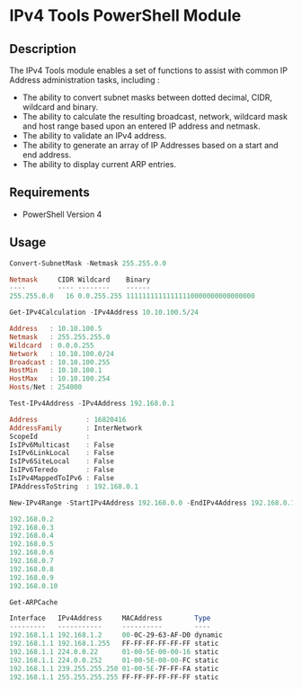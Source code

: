 # IPv4 Tools PowerShell Module

## Description
The IPv4 Tools module enables a set of functions to assist with common IP Address administration tasks, including :
* The ability to convert subnet masks between dotted decimal, CIDR, wildcard and binary.
* The ability to calculate the resulting broadcast, network, wildcard mask and host range based upon an entered IP address and netmask.
* The ability to validate an IPv4 address.
* The ability to generate an array of IP Addresses based on a start and end address.
* The ability to display current ARP entries.


## Requirements
* PowerShell Version 4

## Usage
```powershell
Convert-SubnetMask -Netmask 255.255.0.0

Netmask     CIDR Wildcard    Binary
----        ---- --------    ------
255.255.0.0   16 0.0.255.255 11111111111111110000000000000000
```

```powershell
Get-IPv4Calculation -IPv4Address 10.10.100.5/24

Address   : 10.10.100.5
Netmask   : 255.255.255.0
Wildcard  : 0.0.0.255
Network   : 10.10.100.0/24
Broadcast : 10.10.100.255
HostMin   : 10.10.100.1
HostMax   : 10.10.100.254
Hosts/Net : 254000
```

```powershell
Test-IPv4Address -IPv4Address 192.168.0.1

Address            : 16820416
AddressFamily      : InterNetwork
ScopeId            :
IsIPv6Multicast    : False
IsIPv6LinkLocal    : False
IsIPv6SiteLocal    : False
IsIPv6Teredo       : False
IsIPv4MappedToIPv6 : False
IPAddressToString  : 192.168.0.1
```

```powershell
New-IPv4Range -StartIPv4Address 192.168.0.0 -EndIPv4Address 192.168.0.10 -Exclude @(0,1,255)

192.168.0.2
192.168.0.3
192.168.0.4
192.168.0.5
192.168.0.6
192.168.0.7
192.168.0.8
192.168.0.9
192.168.0.10
```

```powershell
Get-ARPCache

Interface   IPv4Address     MACAddress        Type
---------   -----------     ----------        ----
192.168.1.1 192.168.1.2     00-0C-29-63-AF-D0 dynamic
192.168.1.1 192.168.1.255   FF-FF-FF-FF-FF-FF static
192.168.1.1 224.0.0.22      01-00-5E-00-00-16 static
192.168.1.1 224.0.0.252     01-00-5E-00-00-FC static
192.168.1.1 239.255.255.250 01-00-5E-7F-FF-FA static
192.168.1.1 255.255.255.255 FF-FF-FF-FF-FF-FF static
```